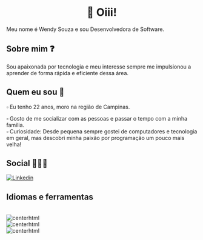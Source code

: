 # <h1 align="center"> 👋 Oiii! </h1>
<div>

  Meu nome é Wendy Souza e sou Desenvolvedora de Software.
<div>

## Sobre mim ❓<div>
Sou apaixonada por tecnologia e meu interesse sempre me impulsionou a aprender de forma rápida e eficiente dessa área.
<div>
  
## Quem eu sou 🧠<div>
▫ Eu tenho 22 anos, moro na região de Campinas. <div>
▫ Gosto de me socializar com as pessoas e passar o tempo com a minha familia. <div>
▫ Curiosidade: Desde pequena sempre gostei de computadores e tecnologia em geral, mas descobri minha paixão por programação um pouco mais velha!<div>
<div>

## Social 👩🏼‍💻<div>
[![Linkedin](https://img.shields.io/badge/LinkedIn-0077B5?style=for-the-badge&logo=linkedin&logoColor=white
)](https://www.linkedin.com/in/wendysouza/)

## Idiomas e ferramentas
<div style="display: inline_block"><br><img allign="center" alt="centerhtml" src="https://img.shields.io/badge/HTML5-E34F26?style=for-the-badge&logo=html5&logoColor=white" >
<div style="display: inline_block"><img allign="center" alt="centerhtml" src="https://img.shields.io/badge/CSS3-1572B6?style=for-the-badge&logo=css3&logoColor=white" >
<div style="display: inline_block"><img allign="center" alt="centerhtml" src="https://img.shields.io/badge/JavaScript-F7DF1E?style=for-the-badge&logo=javascript&logoColor=black" >

